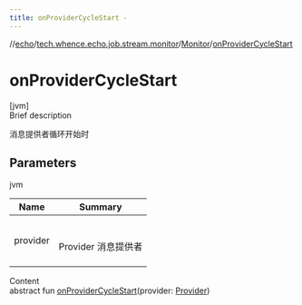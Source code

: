 ```yaml
---
title: onProviderCycleStart -
---
```

//[echo](../../index.md)/[tech.whence.echo.job.stream.monitor](../index.md)/[Monitor](index.md)/[onProviderCycleStart](on-provider-cycle-start.md)



# onProviderCycleStart  
[jvm]  
Brief description  


消息提供者循环开始时



## Parameters  
  
jvm  
  
|  Name|  Summary| 
|---|---|
| provider| <br><br>Provider 消息提供者<br><br>
  
  
Content  
abstract fun [onProviderCycleStart](on-provider-cycle-start.md)(provider: [Provider](../../tech.whence.echo.job.stream.provider/-provider/index.md))  



